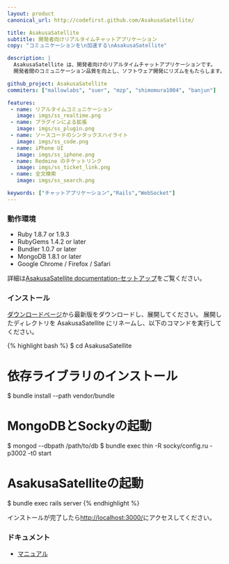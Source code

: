 ```yaml
---
layout: product
canonical_url: http://codefirst.github.com/AsakusaSatellite/

title: AsakusaSatellite
subtitle: 開発者向けリアルタイムチャットアプリケーション
copy: "コミュニケーションを\n加速する\nAsakusaSatellite"

description: |
  AsakusaSatellite は、開発者向けのリアルタイムチャットアプリケーションです。
  開発者間のコミュニケーション品質を向上し、ソフトウェア開発にリズムをもたらします。

github_project: AsakusaSatellite
commiters: ["mallowlabs", "suer", "mzp", "shimomura1004", "banjun"]

features:
 - name: リアルタイムコミュニケーション
   image: imgs/ss_realtime.png
 - name: プラグインによる拡張
   image: imgs/ss_plugin.png
 - name: ソースコードのシンタックスハイライト
   image: imgs/ss_code.png
 - name: iPhone UI
   image: imgs/ss_iphone.png
 - name: Redmine のチケットリンク
   image: imgs/ss_ticket_link.png
 - name: 全文検索
   image: imgs/ss_search.png

keywords: ["チャットアプリケーション","Rails","WebSocket"]
---
```


### 動作環境

 * Ruby 1.8.7 or 1.9.3
 * RubyGems 1.4.2 or later
 * Bundler 1.0.7 or later
 * MongoDB 1.8.1 or later
 * Google Chrome / Firefox / Safari

詳細は[AsakusaSatellite documentation-セットアップ](http://docs.asakusa-satellite.org/en/latest/setup.html)をご覧ください。

### インストール

[ダウンロードページ](https://github.com/codefirst/AsakusaSatellite/tags)から最新版をダウンロードし、展開してください。
展開したディレクトリを AsakusaSatellite にリネームし、以下のコマンドを実行してください。

{% highlight bash %}
$ cd AsakusaSatellite

# 依存ライブラリのインストール
$ bundle install --path vendor/bundle

# MongoDBとSockyの起動
$ mongod --dbpath /path/to/db
$ bundle exec thin -R socky/config.ru -p3002 -t0 start

# AsakusaSatelliteの起動
$ bundle exec rails server
{% endhighlight %}

インストールが完了したら[http://localhost:3000/](http://localhost:3000/)にアクセスしてください。

### ドキュメント

 * [マニュアル](http://asakusasatellite.readthedocs.org/en/latest/index.html)
